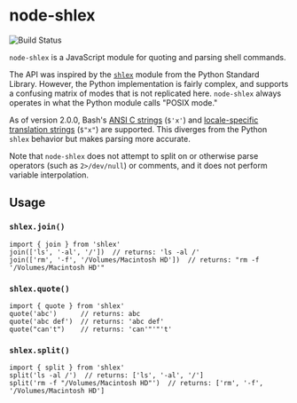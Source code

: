 # node-shlex

![Build Status](https://github.com/rgov/node-shlex/workflows/Node.js%20CI/badge.svg)

`node-shlex` is a JavaScript module for quoting and parsing shell commands.

The API was inspired by the [`shlex`][pyshlex] module from the Python Standard 
Library. However, the Python implementation is fairly complex, and supports a
confusing matrix of modes that is not replicated here. `node-shlex` always
operates in what the Python module calls "POSIX mode."

[pyshlex]: https://docs.python.org/3/library/shlex.html

As of version 2.0.0, Bash's [ANSI C strings][ansi-c] (`$'x'`) and
[locale-specific translation strings][locale] (`$"x"`) are supported. This
diverges from the Python `shlex` behavior but makes parsing more accurate.

[ansi-c]: https://www.gnu.org/software/bash/manual/html_node/ANSI_002dC-Quoting.html
[locale]: https://www.gnu.org/software/bash/manual/html_node/Locale-Translation.html

Note that `node-shlex` does not attempt to split on or otherwise parse 
operators (such as `2>/dev/null`) or comments, and it does not perform variable interpolation.

## Usage

### `shlex.join()`

```node
import { join } from 'shlex'
join(['ls', '-al', '/'])  // returns: 'ls -al /'
join(['rm', '-f', '/Volumes/Macintosh HD'])  // returns: "rm -f '/Volumes/Macintosh HD'"
```

### `shlex.quote()`

```node
import { quote } from 'shlex'
quote('abc')      // returns: abc
quote('abc def')  // returns: 'abc def'
quote("can't")    // returns: 'can'"'"'t'
```

### `shlex.split()`

```node
import { split } from 'shlex'
split('ls -al /')  // returns: ['ls', '-al', '/']
split('rm -f "/Volumes/Macintosh HD"')  // returns: ['rm', '-f', '/Volumes/Macintosh HD']
```
